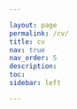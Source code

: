 ```yaml
---

layout: page
permalink: /cv/
title: cv
nav: true
nav_order: 5
description:
toc:
sidebar: left

---
```

